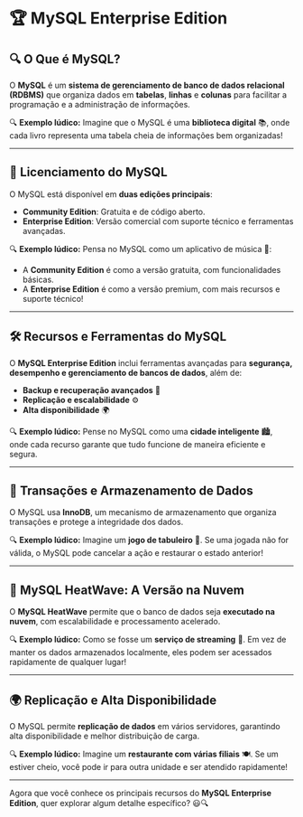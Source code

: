 # 🏆 MySQL Enterprise Edition

## 🔍 O Que é MySQL?
O **MySQL** é um **sistema de gerenciamento de banco de dados relacional (RDBMS)** que organiza dados em **tabelas**, **linhas** e **colunas** para facilitar a programação e a administração de informações.

🔍 **Exemplo lúdico:** Imagine que o MySQL é uma **biblioteca digital** 📚, onde cada livro representa uma tabela cheia de informações bem organizadas!

---

## 📜 Licenciamento do MySQL
O MySQL está disponível em **duas edições principais**:
- **Community Edition**: Gratuita e de código aberto.
- **Enterprise Edition**: Versão comercial com suporte técnico e ferramentas avançadas.

🔍 **Exemplo lúdico:** Pensa no MySQL como um aplicativo de música 🎵:
- A **Community Edition** é como a versão gratuita, com funcionalidades básicas.
- A **Enterprise Edition** é como a versão premium, com mais recursos e suporte técnico!

---

## 🛠️ Recursos e Ferramentas do MySQL
O **MySQL Enterprise Edition** inclui ferramentas avançadas para **segurança, desempenho e gerenciamento de bancos de dados**, além de:
- **Backup e recuperação avançados** 🔄
- **Replicação e escalabilidade** ⚙️
- **Alta disponibilidade** 🌍

🔍 **Exemplo lúdico:** Pense no MySQL como uma **cidade inteligente** 🏙️, onde cada recurso garante que tudo funcione de maneira eficiente e segura.

---

## 🔄 Transações e Armazenamento de Dados
O MySQL usa **InnoDB**, um mecanismo de armazenamento que organiza transações e protege a integridade dos dados.

🔍 **Exemplo lúdico:** Imagine um **jogo de tabuleiro** 🎲. Se uma jogada não for válida, o MySQL pode cancelar a ação e restaurar o estado anterior!

---

## 🚀 MySQL HeatWave: A Versão na Nuvem
O **MySQL HeatWave** permite que o banco de dados seja **executado na nuvem**, com escalabilidade e processamento acelerado.

🔍 **Exemplo lúdico:** Como se fosse um **serviço de streaming** 🎥. Em vez de manter os dados armazenados localmente, eles podem ser acessados rapidamente de qualquer lugar!

---

## 🌍 Replicação e Alta Disponibilidade
O MySQL permite **replicação de dados** em vários servidores, garantindo alta disponibilidade e melhor distribuição de carga.

🔍 **Exemplo lúdico:** Imagine um **restaurante com várias filiais** 🍽️. Se um estiver cheio, você pode ir para outra unidade e ser atendido rapidamente!

---

Agora que você conhece os principais recursos do **MySQL Enterprise Edition**, quer explorar algum detalhe específico? 😃🔍